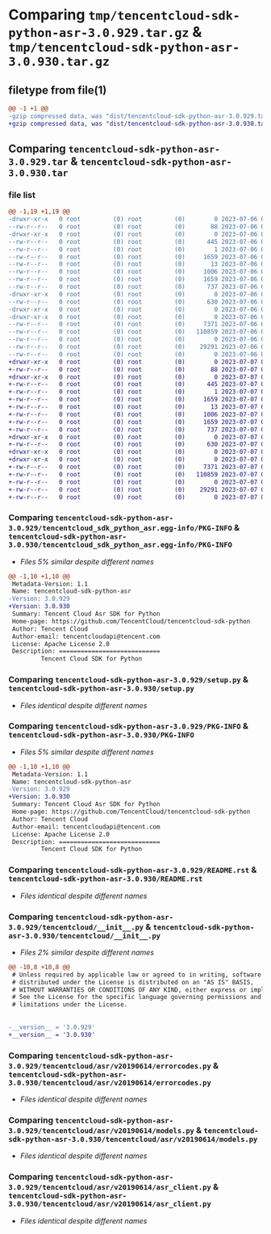 # Comparing `tmp/tencentcloud-sdk-python-asr-3.0.929.tar.gz` & `tmp/tencentcloud-sdk-python-asr-3.0.930.tar.gz`

## filetype from file(1)

```diff
@@ -1 +1 @@
-gzip compressed data, was "dist/tencentcloud-sdk-python-asr-3.0.929.tar", last modified: Thu Jul  6 00:17:44 2023, max compression
+gzip compressed data, was "dist/tencentcloud-sdk-python-asr-3.0.930.tar", last modified: Fri Jul  7 00:16:12 2023, max compression
```

## Comparing `tencentcloud-sdk-python-asr-3.0.929.tar` & `tencentcloud-sdk-python-asr-3.0.930.tar`

### file list

```diff
@@ -1,19 +1,19 @@
-drwxr-xr-x   0 root         (0) root         (0)        0 2023-07-06 00:17:44.000000 tencentcloud-sdk-python-asr-3.0.929/
--rw-r--r--   0 root         (0) root         (0)       88 2023-07-06 00:17:44.000000 tencentcloud-sdk-python-asr-3.0.929/setup.cfg
-drwxr-xr-x   0 root         (0) root         (0)        0 2023-07-06 00:17:44.000000 tencentcloud-sdk-python-asr-3.0.929/tencentcloud_sdk_python_asr.egg-info/
--rw-r--r--   0 root         (0) root         (0)      445 2023-07-06 00:17:44.000000 tencentcloud-sdk-python-asr-3.0.929/tencentcloud_sdk_python_asr.egg-info/SOURCES.txt
--rw-r--r--   0 root         (0) root         (0)        1 2023-07-06 00:17:44.000000 tencentcloud-sdk-python-asr-3.0.929/tencentcloud_sdk_python_asr.egg-info/dependency_links.txt
--rw-r--r--   0 root         (0) root         (0)     1659 2023-07-06 00:17:44.000000 tencentcloud-sdk-python-asr-3.0.929/tencentcloud_sdk_python_asr.egg-info/PKG-INFO
--rw-r--r--   0 root         (0) root         (0)       13 2023-07-06 00:17:44.000000 tencentcloud-sdk-python-asr-3.0.929/tencentcloud_sdk_python_asr.egg-info/top_level.txt
--rw-r--r--   0 root         (0) root         (0)     1006 2023-07-06 00:17:44.000000 tencentcloud-sdk-python-asr-3.0.929/setup.py
--rw-r--r--   0 root         (0) root         (0)     1659 2023-07-06 00:17:44.000000 tencentcloud-sdk-python-asr-3.0.929/PKG-INFO
--rw-r--r--   0 root         (0) root         (0)      737 2023-07-06 00:17:44.000000 tencentcloud-sdk-python-asr-3.0.929/README.rst
-drwxr-xr-x   0 root         (0) root         (0)        0 2023-07-06 00:17:44.000000 tencentcloud-sdk-python-asr-3.0.929/tencentcloud/
--rw-r--r--   0 root         (0) root         (0)      630 2023-07-06 00:17:44.000000 tencentcloud-sdk-python-asr-3.0.929/tencentcloud/__init__.py
-drwxr-xr-x   0 root         (0) root         (0)        0 2023-07-06 00:17:44.000000 tencentcloud-sdk-python-asr-3.0.929/tencentcloud/asr/
-drwxr-xr-x   0 root         (0) root         (0)        0 2023-07-06 00:17:44.000000 tencentcloud-sdk-python-asr-3.0.929/tencentcloud/asr/v20190614/
--rw-r--r--   0 root         (0) root         (0)     7371 2023-07-06 00:17:44.000000 tencentcloud-sdk-python-asr-3.0.929/tencentcloud/asr/v20190614/errorcodes.py
--rw-r--r--   0 root         (0) root         (0)   110859 2023-07-06 00:17:44.000000 tencentcloud-sdk-python-asr-3.0.929/tencentcloud/asr/v20190614/models.py
--rw-r--r--   0 root         (0) root         (0)        0 2023-07-06 00:17:44.000000 tencentcloud-sdk-python-asr-3.0.929/tencentcloud/asr/v20190614/__init__.py
--rw-r--r--   0 root         (0) root         (0)    29291 2023-07-06 00:17:44.000000 tencentcloud-sdk-python-asr-3.0.929/tencentcloud/asr/v20190614/asr_client.py
--rw-r--r--   0 root         (0) root         (0)        0 2023-07-06 00:17:44.000000 tencentcloud-sdk-python-asr-3.0.929/tencentcloud/asr/__init__.py
+drwxr-xr-x   0 root         (0) root         (0)        0 2023-07-07 00:16:12.000000 tencentcloud-sdk-python-asr-3.0.930/
+-rw-r--r--   0 root         (0) root         (0)       88 2023-07-07 00:16:12.000000 tencentcloud-sdk-python-asr-3.0.930/setup.cfg
+drwxr-xr-x   0 root         (0) root         (0)        0 2023-07-07 00:16:12.000000 tencentcloud-sdk-python-asr-3.0.930/tencentcloud_sdk_python_asr.egg-info/
+-rw-r--r--   0 root         (0) root         (0)      445 2023-07-07 00:16:12.000000 tencentcloud-sdk-python-asr-3.0.930/tencentcloud_sdk_python_asr.egg-info/SOURCES.txt
+-rw-r--r--   0 root         (0) root         (0)        1 2023-07-07 00:16:12.000000 tencentcloud-sdk-python-asr-3.0.930/tencentcloud_sdk_python_asr.egg-info/dependency_links.txt
+-rw-r--r--   0 root         (0) root         (0)     1659 2023-07-07 00:16:12.000000 tencentcloud-sdk-python-asr-3.0.930/tencentcloud_sdk_python_asr.egg-info/PKG-INFO
+-rw-r--r--   0 root         (0) root         (0)       13 2023-07-07 00:16:12.000000 tencentcloud-sdk-python-asr-3.0.930/tencentcloud_sdk_python_asr.egg-info/top_level.txt
+-rw-r--r--   0 root         (0) root         (0)     1006 2023-07-07 00:16:12.000000 tencentcloud-sdk-python-asr-3.0.930/setup.py
+-rw-r--r--   0 root         (0) root         (0)     1659 2023-07-07 00:16:12.000000 tencentcloud-sdk-python-asr-3.0.930/PKG-INFO
+-rw-r--r--   0 root         (0) root         (0)      737 2023-07-07 00:16:12.000000 tencentcloud-sdk-python-asr-3.0.930/README.rst
+drwxr-xr-x   0 root         (0) root         (0)        0 2023-07-07 00:16:12.000000 tencentcloud-sdk-python-asr-3.0.930/tencentcloud/
+-rw-r--r--   0 root         (0) root         (0)      630 2023-07-07 00:16:12.000000 tencentcloud-sdk-python-asr-3.0.930/tencentcloud/__init__.py
+drwxr-xr-x   0 root         (0) root         (0)        0 2023-07-07 00:16:12.000000 tencentcloud-sdk-python-asr-3.0.930/tencentcloud/asr/
+drwxr-xr-x   0 root         (0) root         (0)        0 2023-07-07 00:16:12.000000 tencentcloud-sdk-python-asr-3.0.930/tencentcloud/asr/v20190614/
+-rw-r--r--   0 root         (0) root         (0)     7371 2023-07-07 00:16:12.000000 tencentcloud-sdk-python-asr-3.0.930/tencentcloud/asr/v20190614/errorcodes.py
+-rw-r--r--   0 root         (0) root         (0)   110859 2023-07-07 00:16:12.000000 tencentcloud-sdk-python-asr-3.0.930/tencentcloud/asr/v20190614/models.py
+-rw-r--r--   0 root         (0) root         (0)        0 2023-07-07 00:16:12.000000 tencentcloud-sdk-python-asr-3.0.930/tencentcloud/asr/v20190614/__init__.py
+-rw-r--r--   0 root         (0) root         (0)    29291 2023-07-07 00:16:12.000000 tencentcloud-sdk-python-asr-3.0.930/tencentcloud/asr/v20190614/asr_client.py
+-rw-r--r--   0 root         (0) root         (0)        0 2023-07-07 00:16:12.000000 tencentcloud-sdk-python-asr-3.0.930/tencentcloud/asr/__init__.py
```

### Comparing `tencentcloud-sdk-python-asr-3.0.929/tencentcloud_sdk_python_asr.egg-info/PKG-INFO` & `tencentcloud-sdk-python-asr-3.0.930/tencentcloud_sdk_python_asr.egg-info/PKG-INFO`

 * *Files 5% similar despite different names*

```diff
@@ -1,10 +1,10 @@
 Metadata-Version: 1.1
 Name: tencentcloud-sdk-python-asr
-Version: 3.0.929
+Version: 3.0.930
 Summary: Tencent Cloud Asr SDK for Python
 Home-page: https://github.com/TencentCloud/tencentcloud-sdk-python
 Author: Tencent Cloud
 Author-email: tencentcloudapi@tencent.com
 License: Apache License 2.0
 Description: ============================
         Tencent Cloud SDK for Python
```

### Comparing `tencentcloud-sdk-python-asr-3.0.929/setup.py` & `tencentcloud-sdk-python-asr-3.0.930/setup.py`

 * *Files identical despite different names*

### Comparing `tencentcloud-sdk-python-asr-3.0.929/PKG-INFO` & `tencentcloud-sdk-python-asr-3.0.930/PKG-INFO`

 * *Files 5% similar despite different names*

```diff
@@ -1,10 +1,10 @@
 Metadata-Version: 1.1
 Name: tencentcloud-sdk-python-asr
-Version: 3.0.929
+Version: 3.0.930
 Summary: Tencent Cloud Asr SDK for Python
 Home-page: https://github.com/TencentCloud/tencentcloud-sdk-python
 Author: Tencent Cloud
 Author-email: tencentcloudapi@tencent.com
 License: Apache License 2.0
 Description: ============================
         Tencent Cloud SDK for Python
```

### Comparing `tencentcloud-sdk-python-asr-3.0.929/README.rst` & `tencentcloud-sdk-python-asr-3.0.930/README.rst`

 * *Files identical despite different names*

### Comparing `tencentcloud-sdk-python-asr-3.0.929/tencentcloud/__init__.py` & `tencentcloud-sdk-python-asr-3.0.930/tencentcloud/__init__.py`

 * *Files 2% similar despite different names*

```diff
@@ -10,8 +10,8 @@
 # Unless required by applicable law or agreed to in writing, software
 # distributed under the License is distributed on an "AS IS" BASIS,
 # WITHOUT WARRANTIES OR CONDITIONS OF ANY KIND, either express or implied.
 # See the License for the specific language governing permissions and
 # limitations under the License.
 
 
-__version__ = '3.0.929'
+__version__ = '3.0.930'
```

### Comparing `tencentcloud-sdk-python-asr-3.0.929/tencentcloud/asr/v20190614/errorcodes.py` & `tencentcloud-sdk-python-asr-3.0.930/tencentcloud/asr/v20190614/errorcodes.py`

 * *Files identical despite different names*

### Comparing `tencentcloud-sdk-python-asr-3.0.929/tencentcloud/asr/v20190614/models.py` & `tencentcloud-sdk-python-asr-3.0.930/tencentcloud/asr/v20190614/models.py`

 * *Files identical despite different names*

### Comparing `tencentcloud-sdk-python-asr-3.0.929/tencentcloud/asr/v20190614/asr_client.py` & `tencentcloud-sdk-python-asr-3.0.930/tencentcloud/asr/v20190614/asr_client.py`

 * *Files identical despite different names*

